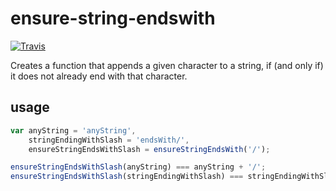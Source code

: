 # ensure-string-endswith

[![Travis](https://img.shields.io/travis/c089/ensure-string-endswith.svg)]()

Creates a function that appends a given character to a string, if (and only if) it does not already end with that character.

## usage

```js
var anyString = 'anyString',
    stringEndingWithSlash = 'endsWith/',
    ensureStringEndsWithSlash = ensureStringEndsWith('/');

ensureStringEndsWithSlash(anyString) === anyString + '/';                   // true
ensureStringEndsWithSlash(stringEndingWithSlash) === stringEndingWithSlash; // true
```
